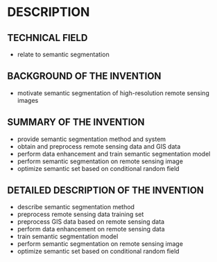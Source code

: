 # DESCRIPTION

## TECHNICAL FIELD

- relate to semantic segmentation

## BACKGROUND OF THE INVENTION

- motivate semantic segmentation of high-resolution remote sensing images

## SUMMARY OF THE INVENTION

- provide semantic segmentation method and system
- obtain and preprocess remote sensing data and GIS data
- perform data enhancement and train semantic segmentation model
- perform semantic segmentation on remote sensing image
- optimize semantic set based on conditional random field

## DETAILED DESCRIPTION OF THE INVENTION

- describe semantic segmentation method
- preprocess remote sensing data training set
- preprocess GIS data based on remote sensing data
- perform data enhancement on remote sensing data
- train semantic segmentation model
- perform semantic segmentation on remote sensing image
- optimize semantic set based on conditional random field

